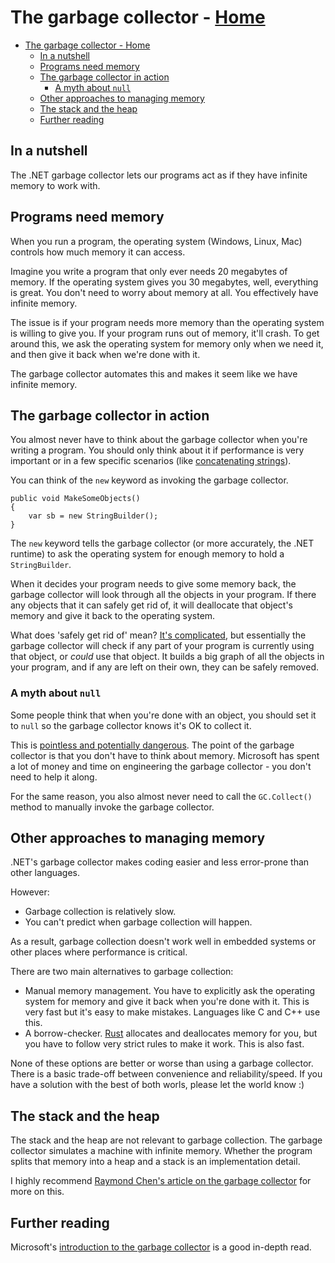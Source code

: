 # The garbage collector - [Home](index.md)

- [The garbage collector - Home](#the-garbage-collector---home)
  - [In a nutshell](#in-a-nutshell)
  - [Programs need memory](#programs-need-memory)
  - [The garbage collector in action](#the-garbage-collector-in-action)
    - [A myth about `null`](#a-myth-about-null)
  - [Other approaches to managing memory](#other-approaches-to-managing-memory)
  - [The stack and the heap](#the-stack-and-the-heap)
  - [Further reading](#further-reading)

## In a nutshell
The .NET garbage collector lets our programs act as if they have infinite memory to work with.

## Programs need memory
When you run a program, the operating system (Windows, Linux, Mac) controls how much memory it can access. 

Imagine you write a program that only ever needs 20 megabytes of memory. If the operating system gives you 30 megabytes, well, everything is great. You don't need to worry about memory at all. You effectively have infinite memory.

The issue is if your program needs more memory than the operating system is willing to give you. If your program runs out of memory, it'll crash. To get around this, we ask the operating system for memory only when we need it, and then give it back when we're done with it. 

The garbage collector automates this and makes it seem like we have infinite memory.

## The garbage collector in action
You almost never have to think about the garbage collector when you're writing a program. You should only think about it if performance is very important or in a few specific scenarios (like [concatenating strings](https://docs.microsoft.com/en-us/dotnet/framework/performance/performance-tips)).

You can think of the `new` keyword as invoking the garbage collector.

```
public void MakeSomeObjects()
{
    var sb = new StringBuilder();
}
```

The `new` keyword tells the garbage collector (or more accurately, the .NET runtime) to ask the operating system for enough memory to hold a `StringBuilder`.

When it decides your program needs to give some memory back, the garbage collector will look through all the objects in your program. If there any objects that it can safely get rid of, it will deallocate that object's memory and give it back to the operating system.

What does 'safely get rid of' mean? [It's complicated](https://stackoverflow.com/questions/2257563/what-are-the-generations-in-garbage-collection), but essentially the garbage collector will check if any part of your program is currently using that object, or *could* use that object. It builds a big graph of all the objects in your program, and if any are left on their own, they can be safely removed.

### A myth about `null`
Some people think that when you're done with an object, you should set it to `null` so the garbage collector knows it's OK to collect it.

This is [pointless and potentially dangerous](https://stackoverflow.com/questions/3903878/c-should-object-variables-be-assigned-to-null). The point of the garbage collector is that you don't have to think about memory. Microsoft has spent a lot of money and  time on engineering the garbage collector - you don't need to help it along.

For the same reason, you also almost never need to call the `GC.Collect()` method to manually invoke the garbage collector.

## Other approaches to managing memory
.NET's garbage collector makes coding easier and less error-prone than other languages.

However:
* Garbage collection is relatively slow.
* You can't predict when garbage collection will happen.

As a result, garbage collection doesn't work well in embedded systems or other places where performance is critical.

There are two main alternatives to garbage collection:
* Manual memory management. You have to explicitly ask the operating system for memory and give it back when you're done with it. This is very fast but it's easy to make mistakes. Languages like C and C++ use this.
* A borrow-checker. [Rust](https://www.rust-lang.org/) allocates and deallocates memory for you, but you have to follow very strict rules to make it work. This is also fast.

None of these options are better or worse than using a garbage collector. There is a basic trade-off between convenience and reliability/speed. If you have a solution with the best of both worls, please let the world know :)

## The stack and the heap
The stack and the heap are not relevant to garbage collection. The garbage collector simulates a machine with infinite memory. Whether the program splits that memory into a heap and a stack is an implementation detail.

I highly recommend [Raymond Chen's article on the garbage collector](https://devblogs.microsoft.com/oldnewthing/20100809-00/?p=13203) for more on this.

## Further reading
Microsoft's [introduction to the garbage collector](https://docs.microsoft.com/en-us/dotnet/standard/garbage-collection/fundamentals) is a good in-depth read.